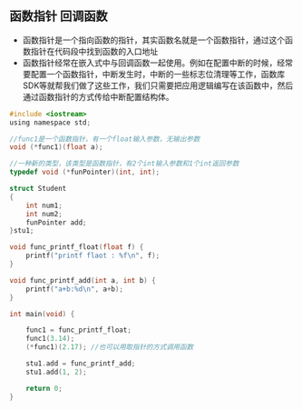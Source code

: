 ## 函数指针 回调函数

+ 函数指针是一个指向函数的指针，其实函数名就是一个函数指针，通过这个函数指针在代码段中找到函数的入口地址
+ 函数指针经常在嵌入式中与回调函数一起使用。例如在配置中断的时候，经常要配置一个函数指针，中断发生时，中断的一些标志位清理等工作，函数库SDK等就帮我们做了这些工作，我们只需要把应用逻辑编写在该函数中，然后通过函数指针的方式传给中断配置结构体。

```c
#include <iostream>
using namespace std;

//func1是一个函数指针，有一个float输入参数，无输出参数
void (*func1)(float a);

//一种新的类型，该类型是函数指针，有2个int输入参数和1个int返回参数
typedef void (*funPointer)(int, int);

struct Student
{
    int num1;
    int num2;
    funPointer add;
}stu1;

void func_printf_float(float f) {
    printf("printf flaot : %f\n", f);
}

void func_printf_add(int a, int b) {
    printf("a+b:%d\n", a+b);
}

int main(void) {

    func1 = func_printf_float;
    func1(3.14);
    (*func1)(2.17); //也可以用取指针的方式调用函数

    stu1.add = func_printf_add;
    stu1.add(1, 2);

    return 0;
}
```


